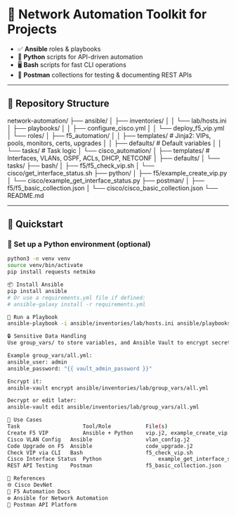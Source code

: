 # 🧠 Network Automation Toolkit for Projects

- ✅ **Ansible** roles & playbooks
- 🐍 **Python** scripts for API-driven automation
- 🖥️ **Bash** scripts for fast CLI operations
- 🔁 **Postman** collections for testing & documenting REST APIs

---

## 📁 Repository Structure

network-automation/
├── ansible/
│ ├── inventories/
│ │ └── lab/hosts.ini
│ ├── playbooks/
│ │ ├── configure_cisco.yml
│ │ └── deploy_f5_vip.yml
│ └── roles/
│ ├── f5_automation/
│ │ ├── templates/ # Jinja2: VIPs, pools, monitors, certs, upgrades
│ │ ├── defaults/ # Default variables
│ │ └── tasks/ # Task logic
│ └── cisco_automation/
│ ├── templates/ # Interfaces, VLANs, OSPF, ACLs, DHCP, NETCONF
│ ├── defaults/
│ └── tasks/
├── bash/
│ ├── f5/f5_check_vip.sh
│ └── cisco/get_interface_status.sh
├── python/
│ ├── f5/example_create_vip.py
│ └── cisco/example_get_interface_status.py
├── postman/
│ ├── f5/f5_basic_collection.json
│ └── cisco/cisco_basic_collection.json
└── README.md

---

## 🚀 Quickstart

### 🔧 Set up a Python environment (optional)

```bash
python3 -m venv venv
source venv/bin/activate
pip install requests netmiko

📦 Install Ansible
pip install ansible
# Or use a requirements.yml file if defined:
# ansible-galaxy install -r requirements.yml

🧪 Run a Playbook
ansible-playbook -i ansible/inventories/lab/hosts.ini ansible/playbooks/deploy_f5_vip.yml

🔒 Sensitive Data Handling
Use group_vars/ to store variables, and Ansible Vault to encrypt secrets:

Example group_vars/all.yml:
ansible_user: admin
ansible_password: "{{ vault_admin_password }}"

Encrypt it:
ansible-vault encrypt ansible/inventories/lab/group_vars/all.yml

Decrypt or edit later:
ansible-vault edit ansible/inventories/lab/group_vars/all.yml

🧰 Use Cases
Task	                Tool/Role	        File(s)
Create F5 VIP	        Ansible + Python	vip.j2, example_create_vip.py
Cisco VLAN Config	Ansible	                vlan_config.j2
Code Upgrade on F5	Ansible	                code_upgrade.j2
Check VIP via CLI	Bash	                f5_check_vip.sh
Cisco Interface Status	Python	                example_get_interface_status.py
REST API Testing	Postman	                f5_basic_collection.json

🧠 References
🌐 Cisco DevNet
📘 F5 Automation Docs
⚙️ Ansible for Network Automation
🧪 Postman API Platform
